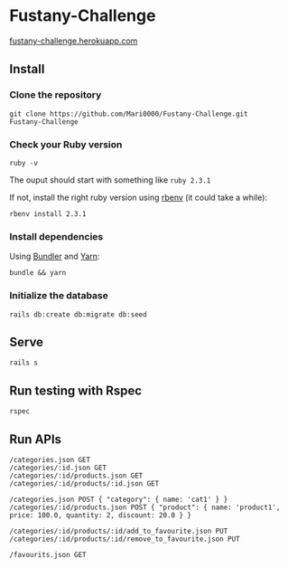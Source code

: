 # Fustany-Challenge

[fustany-challenge.herokuapp.com](https://fustany-challenge.herokuapp.com)

## Install

### Clone the repository

```shell
git clone https://github.com/Mari0000/Fustany-Challenge.git
Fustany-Challenge
```

### Check your Ruby version

```shell
ruby -v
```

The ouput should start with something like `ruby 2.3.1`

If not, install the right ruby version using [rbenv](https://github.com/rbenv/rbenv) (it could take a while):

```shell
rbenv install 2.3.1
```

### Install dependencies

Using [Bundler](https://github.com/bundler/bundler) and [Yarn](https://github.com/yarnpkg/yarn):

```shell
bundle && yarn
```

### Initialize the database

```shell
rails db:create db:migrate db:seed
```

## Serve

```shell
rails s
```

## Run testing with Rspec 
```shell 
rspec 
```

## Run APIs 
```shell
/categories.json GET
/categories/:id.json GET
/categories/:id/products.json GET
/categories/:id/products/:id.json GET

/categories.json POST { "category": { name: 'cat1' } }
/categories/:id/products.json POST { "product": { name: 'product1', price: 100.0, quantity: 2, discount: 20.0 } }

/categories/:id/products/:id/add_to_favourite.json PUT
/categories/:id/products/:id/remove_to_favourite.json PUT

/favourits.json GET
```
